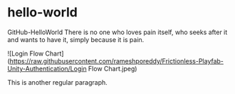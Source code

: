 # hello-world
GitHub-HelloWorld
There is no one who loves pain itself, who seeks after it and wants to have it, simply because it is pain.


![Login Flow Chart](https://raw.githubusercontent.com/rameshporeddy/Frictionless-Playfab-Unity-Authentication/Login Flow Chart.jpeg)

This is another regular paragraph.

